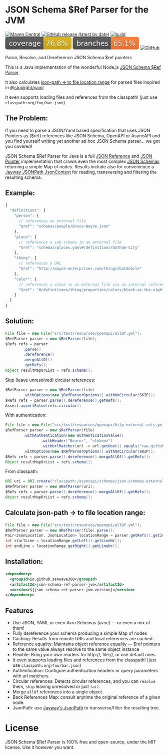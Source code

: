 JSON Schema $Ref Parser for the JVM
=====================================

[![Maven Central](https://img.shields.io/maven-central/v/io.github.zenwave360/json-schema-ref-parser-jvm.svg?label=Maven%20Central&logo=apachemaven)](https://search.maven.org/artifact/io.github.zenwave360/json-schema-ref-parser-jvm)
[![GitHub release (latest by date)](https://img.shields.io/github/v/release/ZenWave360/json-schema-ref-parser-jvm?logo=GitHub)](https://github.com/ZenWave360/json-schema-ref-parser-jvm/releases)
[![build](https://github.com/ZenWave360/json-schema-ref-parser-jvm/workflows/build/badge.svg)](https://github.com/ZenWave360/json-schema-ref-parser-jvm/actions/workflows/build.yml)
[![coverage](https://raw.githubusercontent.com/ZenWave360/json-schema-ref-parser-jvm/badges/jacoco.svg)](https://github.com/ZenWave360/json-schema-ref-parser-jvm/actions/workflows/build.yml)
[![branches coverage](https://raw.githubusercontent.com/ZenWave360/json-schema-ref-parser-jvm/badges/branches.svg)](https://github.com/ZenWave360/json-schema-ref-parser-jvm/actions/workflows/build.yml)
[![GitHub](https://img.shields.io/github/license/ZenWave360/json-schema-ref-parser-jvm)](https://github.com/ZenWave360/json-schema-ref-parser-jvm/blob/main/LICENSE)


Parse, Resolve, and Dereference JSON Schema $ref pointers

This is a Java implementation of the wonderful Node.js [JSON Schema $Ref Parser](https://apitools.dev/json-schema-ref-parser/).

It also calculates [json-path -> to file location range](#calculate-json-path---to-file-location-range) for parsed files inspired in [@stoplight/yaml](https://github.com/stoplightio/yaml)

It even supports loading files and references from the classpath! (just use `classpath:org/foo/bar.json`)

The Problem:
--------------------------

If you need to parse a JSON/Yaml based specification that uses JSON Pointers as ($ref) references like JSON Schema, OpenAPI or AsyncAPI and you find yourself writing yet another ad hoc JSON Schema parser... we got you covered!

JSON Schema $Ref Parser for Java is a full [JSON Reference](https://tools.ietf.org/html/draft-pbryan-zyp-json-ref-03) and [JSON Pointer](https://tools.ietf.org/html/rfc6901) implementation that crawls even the most complex [JSON Schemas](http://json-schema.org/latest/json-schema-core.html) returning a simple Map of nodes. Results include also for convenience a [Jayway JSONPath JsonContext](https://github.com/json-path/JsonPath/blob/master/json-path/src/main/java/com/jayway/jsonpath/internal/JsonContext.java) for reading, transversing and filtering the resulting schema.

Example:
--------------------------

```javascript
{
  "definitions": {
    "person": {
      // references an external file
      "$ref": "schemas/people/Bruce-Wayne.json"
    },
    "place": {
      // references a sub-schema in an external file
      "$ref": "schemas/places.yaml#/definitions/Gotham-City"
    },
    "thing": {
      // references a URL
      "$ref": "http://wayne-enterprises.com/things/batmobile"
    },
    "color": {
      // references a value in an external file via an internal reference
      "$ref": "#/definitions/thing/properties/colors/black-as-the-night"
    }
  }
}
```

Solution:
--------------------------

```java
File file = new File("src/test/resources/openapi/allOf.yml");
$RefParser parser = new $RefParser(file);
$Refs refs = parser
        .parse()
        .dereference()
        .mergeAllOf()
        .getRefs();
Object resultMapOrList = refs.schema();
```

Skip (leave unresolved) circular references:

```java
$RefParser parser = new $RefParser(file)
        .withOptions(new $RefParserOptions().withOnCircular(SKIP));
$Refs refs = parser.parse().dereference().getRefs();
Assert.assertFalse(refs.circular);

```

With authentication:

```java
File file = new File("src/test/resources/openapi/http-external-refs.yml");
$RefParser parser = new $RefParser(file)
        .withAuthentication(new AuthenticationValue()
                .withHeader("Bearer", "<token>")
                .withUrlMatcher(url -> url.getHost().equals("raw.githubusercontent.com")))
        .withOptions(new $RefParserOptions().withOnCircular(SKIP));
$Refs refs = parser.parse().dereference().mergeAllOf().getRefs();
Object resultMapOrList = refs.schema();
```

From classpath:

```java
URI uri = URI.create("classpath:/asyncapi/schemas/json-schemas-external-ref.yml");
$RefParser parser = new $RefParser(uri);
$Refs refs = parser.parse().dereference().mergeAllOf().getRefs();
Object resultMapOrList = refs.schema();
```

Calculate json-path -> to file location range:
--------------------------

```java
File file = new File("src/test/resources/openapi/allOf.yml");
$RefParser parser = new $RefParser(file).parse();
Pair<JsonLocation, JsonLocation> locationRange = parser.getRefs().getJsonLocationRange("$.info");
int startLine = locationRange.getLeft().getLineNr();
int endLine = locationRange.getRight().getLineNr();
```

Installation:
--------------------------
```xml
<dependency>
  <groupId>io.github.zenwave360</groupId>
  <artifactId>json-schema-ref-parser-jvm</artifactId>
  <version>${json-schema-ref-parser-jvm.version}</version>
</dependency>
```

Features
--------------------------
- Use JSON, YAML or even Avro Schemas (avsc) — or even a mix of them!
- Fully dereference your schema producing a simple Map of nodes
- Caching: Results from remote URIs and local references are cached.
- Reference equality: Maintains object reference equality — $ref pointers to the same value always resolve to the same object instance
- Flexible: Bring your own readers for http://, file://, or use default ones.
- It even supports loading files and references from the classpath! (just use `classpath:org/foo/bar.json`)
- Authentication: Configure authentication headers or query parameters with url matchers.
- Circular references: Detects circular references, and you can `resolve` them, `skip` leaving unresolved or just `fail`.
- Merge `allOf` references into a single object.
- Back References Map: consult anytime the original reference of a given node.
- JsonPath: use [Jayway's JsonPath](https://github.com/json-path/JsonPath) to transverse/filter the resulting tree.


# License
JSON Schema $Ref Parser is 100% free and open-source, under the MIT license. Use it however you want.
